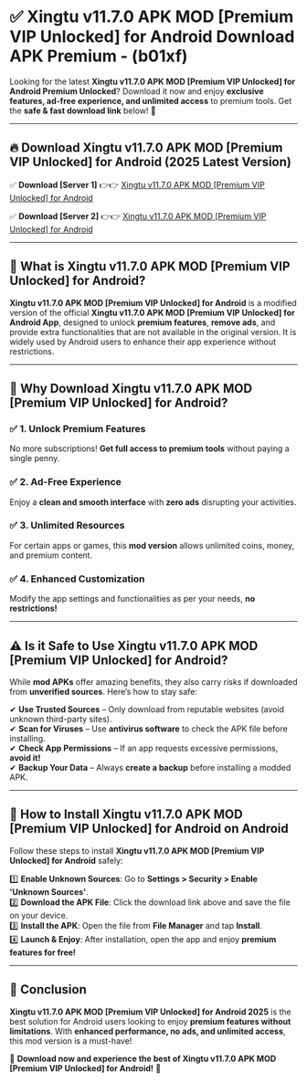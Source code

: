 
# ✅ Xingtu v11.7.0 APK   MOD [Premium VIP Unlocked] for Android Download APK Premium -  (b01xf) 

Looking for the latest **Xingtu v11.7.0 APK   MOD [Premium VIP Unlocked] for Android Premium Unlocked**? Download it now and enjoy **exclusive features, ad-free experience, and unlimited access** to premium tools. Get the **safe & fast download link** below! 🚀

---

## 🔥 Download Xingtu v11.7.0 APK   MOD [Premium VIP Unlocked] for Android (2025 Latest Version)

✅ **Download [Server 1]** 👉👉 [Xingtu v11.7.0 APK   MOD [Premium VIP Unlocked] for Android ](https://apkcomod.com?title=Xingtu_v11.7.0_APK___MOD_[Premium_VIP_Unlocked]_for_Android)  

✅ **Download [Server 2]** 👉👉 [Xingtu v11.7.0 APK   MOD [Premium VIP Unlocked] for Android ](https://apkcomod.com?title=Xingtu_v11.7.0_APK___MOD_[Premium_VIP_Unlocked]_for_Android)  


---

## 📌 What is Xingtu v11.7.0 APK   MOD [Premium VIP Unlocked] for Android?

**Xingtu v11.7.0 APK   MOD [Premium VIP Unlocked] for Android** is a modified version of the official **Xingtu v11.7.0 APK   MOD [Premium VIP Unlocked] for Android App**, designed to unlock **premium features**, **remove ads**, and provide extra functionalities that are not available in the original version. It is widely used by Android users to enhance their app experience without restrictions.

---

## 🌟 Why Download Xingtu v11.7.0 APK   MOD [Premium VIP Unlocked] for Android?

### ✅ 1. Unlock Premium Features
No more subscriptions! **Get full access to premium tools** without paying a single penny.

### ✅ 2. Ad-Free Experience
Enjoy a **clean and smooth interface** with **zero ads** disrupting your activities.

### ✅ 3. Unlimited Resources
For certain apps or games, this **mod version** allows unlimited coins, money, and premium content.

### ✅ 4. Enhanced Customization
Modify the app settings and functionalities as per your needs, **no restrictions!**

---

## ⚠️ Is it Safe to Use Xingtu v11.7.0 APK   MOD [Premium VIP Unlocked] for Android?

While **mod APKs** offer amazing benefits, they also carry risks if downloaded from **unverified sources**. Here’s how to stay safe:

✔ **Use Trusted Sources** – Only download from reputable websites (avoid unknown third-party sites).  
✔ **Scan for Viruses** – Use **antivirus software** to check the APK file before installing.  
✔ **Check App Permissions** – If an app requests excessive permissions, **avoid it!**  
✔ **Backup Your Data** – Always **create a backup** before installing a modded APK.

---

## 📲 How to Install Xingtu v11.7.0 APK   MOD [Premium VIP Unlocked] for Android on Android

Follow these steps to install **Xingtu v11.7.0 APK   MOD [Premium VIP Unlocked] for Android** safely:

1️⃣ **Enable Unknown Sources**: Go to **Settings > Security > Enable 'Unknown Sources'**.  
2️⃣ **Download the APK File**: Click the download link above and save the file on your device.  
3️⃣ **Install the APK**: Open the file from **File Manager** and tap **Install**.  
4️⃣ **Launch & Enjoy**: After installation, open the app and enjoy **premium features for free!**

---

## 🚀 Conclusion

**Xingtu v11.7.0 APK   MOD [Premium VIP Unlocked] for Android 2025** is the best solution for Android users looking to enjoy **premium features without limitations**. With **enhanced performance, no ads, and unlimited access**, this mod version is a must-have!

🔻 **Download now and experience the best of Xingtu v11.7.0 APK   MOD [Premium VIP Unlocked] for Android!** 🔻

